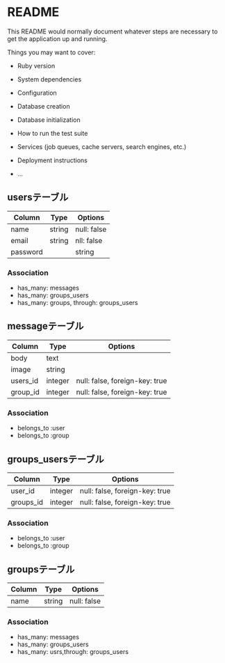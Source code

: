# README

This README would normally document whatever steps are necessary to get the
application up and running.

Things you may want to cover:

* Ruby version

* System dependencies

* Configuration

* Database creation

* Database initialization

* How to run the test suite

* Services (job queues, cache servers, search engines, etc.)

* Deployment instructions

* ...

## usersテーブル
|Column|Type|Options|
|------|----|-------|
|name|string|null: false|
|email|string|nll: false|
|password||string|nill: false|

### Association
- has_many: messages
- has_many: groups_users
- has_many: groups, through: groups_users

## messageテーブル
|Column|Type|Options|
|------|----|-------|
|body|text|
|image|string|
|users_id|integer|null: false, foreign-key: true|
|group_id|integer|null: false, foreign-key: true|

### Association
- belongs_to :user
- belongs_to :group

## groups_usersテーブル
|Column|Type|Options|
|------|----|-------|
|user_id|integer|null: false, foreign-key: true|
|groups_id|integer|null: false, foreign-key: true|

### Association
- belongs_to :user
- belongs_to :group

## groupsテーブル
|Column|Type|Options|
|------|----|-------|
|name|string|null: false|

### Association
- has_many: messages
- has_many: groups_users
- has_many: usrs,through: groups_users
